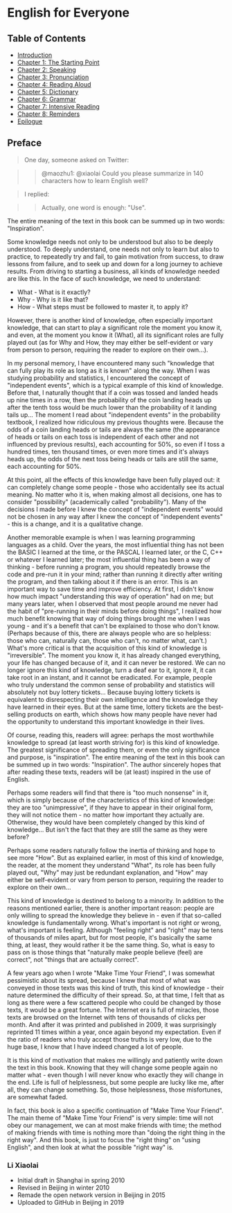 # English for Everyone

## Table of Contents

- [Introduction](README-en.md)
- [Chapter 1: The Starting Point](chapter1-en.md)
- [Chapter 2: Speaking](chapter2-en.md)
- [Chapter 3: Pronunciation](chapter3-en.md)
- [Chapter 4: Reading Aloud](chapter4-en.md)
- [Chapter 5: Dictionary](chapter5-en.md)
- [Chapter 6: Grammar](chapter6-en.md)
- [Chapter 7: Intensive Reading](chapter7-en.md)
- [Chapter 8: Reminders](chapter8-en.md)
- [Epilogue](end-en.md)

## Preface

>One day, someone asked on Twitter:

>> @maozhu1: @xiaolai Could you please summarize in 140 characters how to learn English well?

>I replied:

>>Actually, one word is enough: "Use".

The entire meaning of the text in this book can be summed up in two words: "Inspiration".

Some knowledge needs not only to be understood but also to be deeply understood. To deeply understand, one needs not only to learn but also to practice, to repeatedly try and fail, to gain motivation from success, to draw lessons from failure, and to seek up and down for a long journey to achieve results. From driving to starting a business, all kinds of knowledge needed are like this. In the face of such knowledge, we need to understand:

* What - What is it exactly?
* Why - Why is it like that?
* How - What steps must be followed to master it, to apply it?

However, there is another kind of knowledge, often especially important knowledge, that can start to play a significant role the moment you know it, and even, at the moment you know it (What), all its significant roles are fully played out (as for Why and How, they may either be self-evident or vary from person to person, requiring the reader to explore on their own...).

In my personal memory, I have encountered many such "knowledge that can fully play its role as long as it is known" along the way. When I was studying probability and statistics, I encountered the concept of "independent events", which is a typical example of this kind of knowledge. Before that, I naturally thought that if a coin was tossed and landed heads up nine times in a row, then the probability of the coin landing heads up after the tenth toss would be much lower than the probability of it landing tails up... The moment I read about "independent events" in the probability textbook, I realized how ridiculous my previous thoughts were. Because the odds of a coin landing heads or tails are always the same (the appearance of heads or tails on each toss is independent of each other and not influenced by previous results), each accounting for 50%, so even if I toss a hundred times, ten thousand times, or even more times and it's always heads up, the odds of the next toss being heads or tails are still the same, each accounting for 50%.

At this point, all the effects of this knowledge have been fully played out: it can completely change some people - those who accidentally see its actual meaning. No matter who it is, when making almost all decisions, one has to consider "possibility" (academically called "probability"). Many of the decisions I made before I knew the concept of "independent events" would not be chosen in any way after I knew the concept of "independent events" - this is a change, and it is a qualitative change.

Another memorable example is when I was learning programming languages as a child. Over the years, the most influential thing has not been the BASIC I learned at the time, or the PASCAL I learned later, or the C, C++ or whatever I learned later; the most influential thing has been a way of thinking - before running a program, you should repeatedly browse the code and pre-run it in your mind; rather than running it directly after writing the program, and then talking about it if there is an error. This is an important way to save time and improve efficiency. At first, I didn't know how much impact "understanding this way of operation" had on me; but many years later, when I observed that most people around me never had the habit of "pre-running in their minds before doing things", I realized how much benefit knowing that way of doing things brought me when I was young - and it's a benefit that can't be explained to those who don't know. (Perhaps because of this, there are always people who are so helpless: those who can, naturally can, those who can't, no matter what, can't.)
What's more critical is that the acquisition of this kind of knowledge is "irreversible". The moment you know it, it has already changed everything, your life has changed because of it, and it can never be restored. We can no longer ignore this kind of knowledge, turn a deaf ear to it, ignore it, it can take root in an instant, and it cannot be eradicated. For example, people who truly understand the common sense of probability and statistics will absolutely not buy lottery tickets... Because buying lottery tickets is equivalent to disrespecting their own intelligence and the knowledge they have learned in their eyes. But at the same time, lottery tickets are the best-selling products on earth, which shows how many people have never had the opportunity to understand this important knowledge in their lives.

Of course, reading this, readers will agree: perhaps the most worthwhile knowledge to spread (at least worth striving for) is this kind of knowledge. The greatest significance of spreading them, or even the only significance and purpose, is "inspiration". The entire meaning of the text in this book can be summed up in two words: "Inspiration". The author sincerely hopes that after reading these texts, readers will be (at least) inspired in the use of English.

Perhaps some readers will find that there is "too much nonsense" in it, which is simply because of the characteristics of this kind of knowledge: they are too "unimpressive", if they have to appear in their original form, they will not notice them - no matter how important they actually are. Otherwise, they would have been completely changed by this kind of knowledge... But isn't the fact that they are still the same as they were before?

Perhaps some readers naturally follow the inertia of thinking and hope to see more "How". But as explained earlier, in most of this kind of knowledge, the reader, at the moment they understand "What", its role has been fully played out, "Why" may just be redundant explanation, and "How" may either be self-evident or vary from person to person, requiring the reader to explore on their own...

This kind of knowledge is destined to belong to a minority. In addition to the reasons mentioned earlier, there is another important reason: people are only willing to spread the knowledge they believe in - even if that so-called knowledge is fundamentally wrong. What's important is not right or wrong, what's important is feeling. Although "feeling right" and "right" may be tens of thousands of miles apart, but for most people, it's basically the same thing, at least, they would rather it be the same thing. So, what is easy to pass on is those things that "naturally make people believe (feel) are correct", not "things that are actually correct".

A few years ago when I wrote "Make Time Your Friend", I was somewhat pessimistic about its spread, because I knew that most of what was conveyed in those texts was this kind of truth, this kind of knowledge - their nature determined the difficulty of their spread. So, at that time, I felt that as long as there were a few scattered people who could be changed by those texts, it would be a great fortune. The Internet era is full of miracles, those texts are browsed on the Internet with tens of thousands of clicks per month. And after it was printed and published in 2009, it was surprisingly reprinted 11 times within a year, once again beyond my expectation. Even if the ratio of readers who truly accept those truths is very low, due to the huge base, I know that I have indeed changed a lot of people.

It is this kind of motivation that makes me willingly and patiently write down the text in this book. Knowing that they will change some people again no matter what - even though I will never know who exactly they will change in the end. Life is full of helplessness, but some people are lucky like me, after all, they can change something. So, those helplessness, those misfortunes, are somewhat faded.

In fact, this book is also a specific continuation of "Make Time Your Friend". The main theme of "Make Time Your Friend" is very simple: time will not obey our management, we can at most make friends with time; the method of making friends with time is nothing more than "doing the right thing in the right way". And this book, is just to focus the "right thing" on "using English", and then look at what the possible "right way" is.

### Li Xiaolai

* Initial draft in Shanghai in spring 2010
* Revised in Beijing in winter 2010
* Remade the open network version in Beijing in 2015
* Uploaded to GitHub in Beijing in 2019